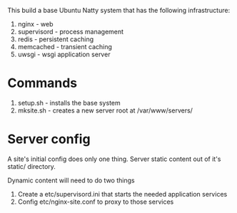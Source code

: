 This build a base Ubuntu Natty system that has the following infrastructure:

 1. nginx       - web
 2. supervisord - process management
 3. redis       - persistent caching
 4. memcached   - transient caching
 5. uwsgi       - wsgi application server

# Commands

 1. setup.sh  - installs the base system
 2. mksite.sh - creates a new server root at /var/www/servers/

# Server config

A site's initial config does only one thing.  Server static content out
of it's static/ directory.

Dynamic content will need to do two things

 1. Create a etc/supervisord.ini that starts the needed application services
 2. Config etc/nginx-site.conf to proxy to those services

